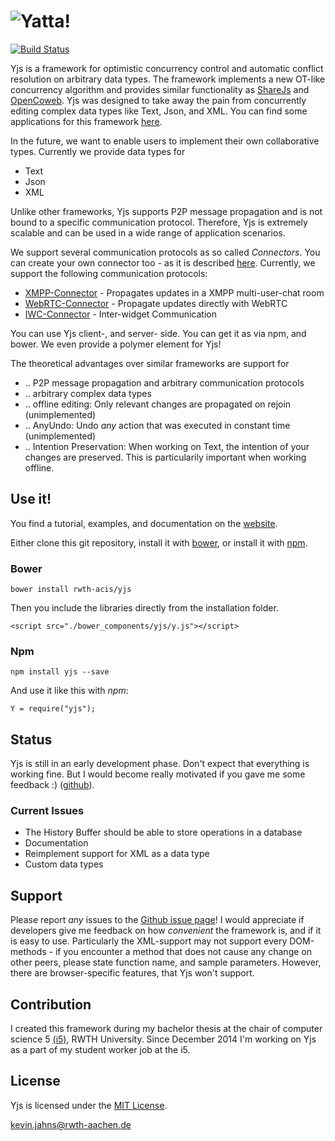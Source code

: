 
# ![Yatta!](https://dadamonad.github.io/files/layout/yjs.svg)

[![Build Status](http://layers.dbis.rwth-aachen.de/jenkins/job/Yatta/badge/icon)](http://layers.dbis.rwth-aachen.de/jenkins/job/Yatta/)

Yjs is a framework for optimistic concurrency control and automatic conflict resolution on arbitrary data types. The framework implements a new OT-like concurrency algorithm and provides similar functionality as [ShareJs] and [OpenCoweb]. Yjs was designed to take away the pain from concurrently editing complex data types like Text, Json, and XML. You can find some applications for this framework [here](https://dadamonad.github.io/yjs/examples/).

In the future, we want to enable users to implement their own collaborative types. Currently we provide data types for
* Text
* Json
* XML

Unlike other frameworks, Yjs supports P2P message propagation and is not bound to a specific communication protocol. Therefore, Yjs is extremely scalable and can be used in a wide range of application scenarios.

We support several communication protocols as so called *Connectors*. You can create your own connector too - as it is described [here](https://dadamonad.github.io/yjs/connector/Howto-create-your-own-Connector.html). Currently, we support the following communication protocols:
* [XMPP-Connector](http://xmpp.org) - Propagates updates in a XMPP multi-user-chat room
* [WebRTC-Connector](http://peerjs.com) - Propagate updates directly with WebRTC
* [IWC-Connector](http://dbis.rwth-aachen.de/cms/projects/the-xmpp-experience#interwidget-communication) - Inter-widget Communication

You can use Yjs client-, and server- side. You can get it as via npm, and bower. We even provide a polymer element for Yjs!

The theoretical advantages over similar frameworks are support for
* .. P2P message propagation and arbitrary communication protocols
* .. arbitrary complex data types
* .. offline editing: Only relevant changes are propagated on rejoin (unimplemented)
* .. AnyUndo: Undo *any* action that was executed in constant time (unimplemented)
* .. Intention Preservation: When working on Text, the intention of your changes are preserved. This is particularily important when working offline.


## Use it!
You find a tutorial, examples, and documentation on the [website](https://dadamonad.github.io/yjs/).

Either clone this git repository, install it with [bower](http://bower.io/), or install it with [npm](https://www.npmjs.org/package/yjs).

### Bower
```
bower install rwth-acis/yjs
```
Then you include the libraries directly from the installation folder.
```
<script src="./bower_components/yjs/y.js"></script>
```

### Npm
```
npm install yjs --save
```

And use it like this with *npm*:
```
Y = require("yjs");
```

## Status
Yjs is still in an early development phase. Don't expect that everything is working fine.
But I would become really motivated if you gave me some feedback :) ([github](https://github.com/rwth-acis/yjs/issues)).

### Current Issues
* The History Buffer should be able to store operations in a database
* Documentation
* Reimplement support for XML as a data type
* Custom data types

## Support
Please report _any_ issues to the [Github issue page](https://github.com/rwth-acis/yjs/issues)!
I would appreciate if developers give me feedback on how _convenient_ the framework is, and if it is easy to use. Particularly the XML-support may not support every DOM-methods - if you encounter a method that does not cause any change on other peers, please state function name, and sample parameters. However, there are browser-specific features, that Yjs won't support.

## Contribution
I created this framework during my bachelor thesis at the chair of computer science 5 [(i5)](http://dbis.rwth-aachen.de/cms), RWTH University. Since December 2014 I'm working on Yjs as a part of my student worker job at the i5.

## License
Yjs is licensed under the [MIT License](./LICENSE.txt).

<kevin.jahns@rwth-aachen.de>

[ShareJs]: https://github.com/share/ShareJS
[OpenCoweb]: https://github.com/opencoweb/coweb


